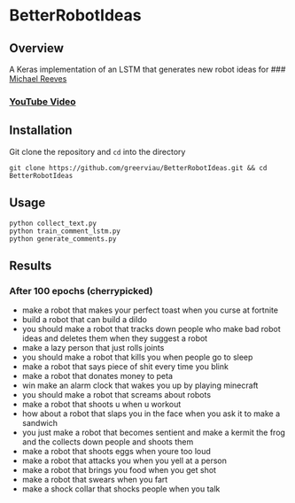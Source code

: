 # BetterRobotIdeas

## Overview
A Keras implementation of an LSTM that generates new robot ideas for ### [Michael Reeves](https://www.youtube.com/channel/UCtHaxi4GTYDpJgMSGy7AeSw)

### [YouTube Video](https://www.youtube.com/watch?v=L9m7mMpcB1o&t)

## Installation
Git clone the repository and ```cd``` into the directory
```
git clone https://github.com/greerviau/BetterRobotIdeas.git && cd BetterRobotIdeas
```

## Usage

```
python collect_text.py
python train_comment_lstm.py
python generate_comments.py
```

## Results
### After 100 epochs (cherrypicked)
* make a robot that makes your perfect toast when you curse at fortnite
* build a robot that can build a dildo
* you should make a robot that tracks down people who make bad robot ideas and deletes them when they suggest a robot
* make a lazy person that just rolls joints
* you should make a robot that kills you when people go to sleep
* make a robot that says piece of shit every time you blink
* make a robot that donates money to peta
* win make an alarm clock that wakes you up by playing minecraft
* you should make a robot that screams about robots
* make a robot that shoots u when u workout
* how about a robot that slaps you in the face when you ask it to make a sandwich
* you just make a robot that becomes sentient and make a kermit the frog and the collects down people and shoots them
* make a robot that shoots eggs when youre too loud
* make a robot that attacks you when you yell at a person
* make a robot that brings you food when you get shot
* make a robot that swears when you fart
* make a shock collar that shocks people when you talk
